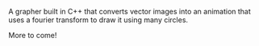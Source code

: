 A grapher built in C++ that converts vector images into an animation that uses a fourier transform to draw it using many circles.

More to come!